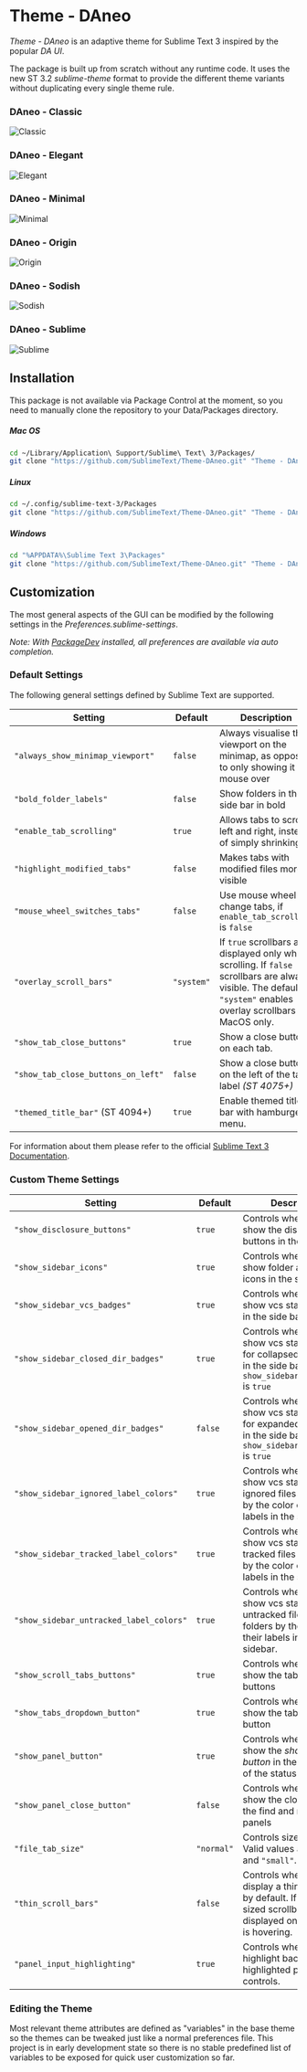 # Theme - DAneo

_Theme - DAneo_ is an adaptive theme for Sublime Text 3 inspired by the popular _DA UI_.

The package is built up from scratch without any runtime code. It uses the new ST 3.2 _sublime-theme_ format to provide the different theme variants without duplicating every single theme rule.


### DAneo - Classic

![Classic](docs/assets/DAneo%20-%20Classic.png)


### DAneo - Elegant

![Elegant](docs/assets/DAneo%20-%20Elegant.png)


### DAneo - Minimal

![Minimal](docs/assets/DAneo%20-%20Minimal.png)


### DAneo - Origin

![Origin](docs/assets/DAneo%20-%20Origin.png)


### DAneo - Sodish

![Sodish](docs/assets/DAneo%20-%20Sodish.png)


### DAneo - Sublime

![Sublime](docs/assets/DAneo%20-%20Sublime.png)


## Installation

This package is not available via Package Control at the moment, so you need to manually clone the repository to your Data/Packages directory.

##### Mac OS

```sh
cd ~/Library/Application\ Support/Sublime\ Text\ 3/Packages/
git clone "https://github.com/SublimeText/Theme-DAneo.git" "Theme - DAneo"
```


##### Linux

```sh
cd ~/.config/sublime-text-3/Packages
git clone "https://github.com/SublimeText/Theme-DAneo.git" "Theme - DAneo"
```


##### Windows

```sh
cd "%APPDATA%\Sublime Text 3\Packages"
git clone "https://github.com/SublimeText/Theme-DAneo.git" "Theme - DAneo"
```


## Customization

The most general aspects of the GUI can be modified by the following settings in the _Preferences.sublime-settings_.

_Note: With [PackageDev](https://packagecontrol.io/packages/PackageDev) installed, all preferences are available via auto completion._


### Default Settings

The following general settings defined by Sublime Text are supported.

Setting                            | Default    | Description
-----------------------------------|------------|-------------------------------------------------------------------
`"always_show_minimap_viewport"`   | `false`    | Always visualise the viewport on the minimap, as opposed to only showing it on mouse over
`"bold_folder_labels"`             | `false`    | Show folders in the side bar in bold
`"enable_tab_scrolling"`           | `true`     | Allows tabs to scroll left and right, instead of simply shrinking
`"highlight_modified_tabs"`        | `false`    | Makes tabs with modified files more visible
`"mouse_wheel_switches_tabs"`      | `false`    | Use mouse wheel to change tabs, if `enable_tab_scrolling` is `false`
`"overlay_scroll_bars"`            | `"system"` | If `true` scrollbars are displayed only while scrolling. If `false` scrollbars are always visible. The default `"system"` enables overlay scrollbars on MacOS only.
`"show_tab_close_buttons"`         | `true`     | Show a close button on each tab.
`"show_tab_close_buttons_on_left"` | `false`    | Show a close button on the left of the tab label _(ST 4075+)_
`"themed_title_bar"` (ST 4094+)    | `true`     | Enable themed title bar with hamburger menu.

For information about them please refer to the official [Sublime Text 3 Documentation](https://www.sublimetext.com/docs/3/themes.html#settings).


### Custom Theme Settings

Setting                                 | Default | Description
----------------------------------------|---------|-------------------------------------------------------------------
`"show_disclosure_buttons"`             | `true`  | Controls whether to show the disclosure buttons in the sidebar
`"show_sidebar_icons"`                  | `true`  | Controls whether to show folder and file icons in the sidebar
`"show_sidebar_vcs_badges"`             | `true`  | Controls whether to show vcs status badges in the side bar
`"show_sidebar_closed_dir_badges"`      | `true`  | Controls whether to show vcs status badges for collapsed directories in the side bar if `show_sidebar_vcs_badges` is `true`
`"show_sidebar_opened_dir_badges"`      | `false` | Controls whether to show vcs status badges for expanded directories in the side bar if `show_sidebar_vcs_badges` is `true`
`"show_sidebar_ignored_label_colors"`   | `true`  | Controls whether to show vcs status of ignored files and folders by the color of their labels in the sidebar.
`"show_sidebar_tracked_label_colors"`   | `true`  | Controls whether to show vcs status of tracked files and folders by the color of their labels in the sidebar.
`"show_sidebar_untracked_label_colors"` | `true`  | Controls whether to show vcs status of untracked files and folders by the color of their labels in the sidebar.
`"show_scroll_tabs_buttons"`            | `true`  | Controls whether to show the tab scroll buttons
`"show_tabs_dropdown_button"`           | `true`  | Controls whether to show the tabs dropdown button
`"show_panel_button"`                   | `true`  | Controls whether to show the _show panel button_ in the left corner of the status bar
`"show_panel_close_button"`             | `false` | Controls whether to show the close button of the find and replace panels
`"file_tab_size"`                       | `"normal"` | Controls size of file tabs. Valid values are `"normal"` and `"small"`.
`"thin_scroll_bars"`                    | `false` | Controls whether to display a thin scrollbar by default. If `true` full sized scrollbars are displayed only if cursor is hovering.
`"panel_input_highlighting"`            | `true`  | Controls whether to highlight background of highlighted panel input controls.

### Editing the Theme

Most relevant theme attributes are defined as "variables" in the base theme so the themes can be tweaked just like a normal preferences file. This project is in early development state so there is no stable predefined list of variables to be exposed for quick user customization so far. 
